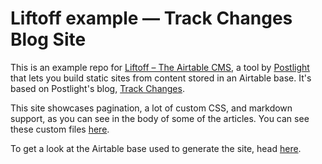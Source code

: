 # Liftoff example — Track Changes Blog Site

This is an example repo for [Liftoff – The Airtable CMS](https://www.github.com/postlight/liftoff), a tool by [Postlight](https://www.postlight.com) that lets you build static sites from content stored in an Airtable base. It's based on Postlight's blog, [Track Changes](https://postlight.com/trackchanges/articles).

This site showcases pagination, a lot of custom CSS, and markdown support, as you can see in the body of some of the articles. You can see these custom files [here](/https://github.com/fdsimms/tc-demo-liftoff/custom).

To get a look at the Airtable base used to generate the site, head [here](https://airtable.com/shr7hbMw5xSYt6r4V/tblUqMBOHEpQeIZ6w/viwmobeZBHQeAIcQK?blocks=hide).
